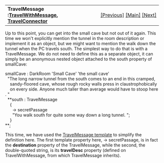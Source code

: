 ---
---
<table width="100%" data-border="0" data-cellspacing="0"
data-cellpadding="3" data-bgcolor="#C0C0C0">
<colgroup>
<col style="width: 50%" />
<col style="width: 50%" />
</colgroup>
<tbody>
<tr>
<td style="text-align: left;"><strong>TravelMessage :<a
href="travelwithmessage.html">TravelWithMessage</a>, <a
href="travelconnector.html">TravelConnector</a><br />
</strong></td>
<td style="text-align: right;"><a href="darkroom.html">[Previous]</a> <a
href="generalintroduction.html">[Main]</a> <a
href="roomautoconnector.html">[Next]</a></td>
</tr>
</tbody>
</table>

  
Up to this point, you can get into the small cave but not out of it
again. This time we won't explicitly mention the tunnel in the room
description or implement it as an object, but we might want to mention
the walk down the tunnel when the PC travels south. The simplest way to
do that is with a TravelMessage. We do not need to define this as a
separate object, it can simply be an anonymous nested object attached to
the south property of smallCave:  
  
smallCave : DarkRoom 'Small Cave' 'the small cave'  
  "The long narrow tunnel from the south comes to an end in this cramped,  
    sandy-floored cave, whose rough rocky walls press in claustrophobically  
    on every side. Anyone much taller than average would have to stoop here. "  
  **south : TravelMessage   
    {   
      -\> secretPassage  
      "You walk south for quite some way down a long tunnel. ";  
    }  
**;   
  
This time, we have used the [TravelMessage
template](travelmessagetemplate.html) to simplify the definition here.
The first template property here, -\> secretPassage, is in fact the
**destination** property of the TravelMessage, while the second, the
double-quoted string, is its **travelDesc** property (defined on
TravelWithMessage, from which TravelMessage inherits).  
